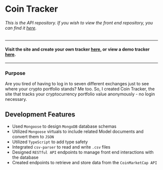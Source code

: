 # Coin Tracker
###### *This is the API repository. If you wish to view the front end repository, you can find it [here](https://github.com/alicenstar/coin-tracker-api).*
***
#### Visit the site and create your own tracker [here](https://www.cointracker.me/), or view a demo tracker [here](https://www.cointracker.me/6046ee08e4fabe00153867e5).
***
### Purpose
Are you tired of having to log in to seven different exchanges just to see where your crypto portfolio stands? Me too. So, I created Coin Tracker, the site that tracks your cryptocurrency portfolio value anonymously - no login necessary.

## Development Features
- Used `Mongoose` to design `MongoDB` database schemas
- Utilized `Mongoose` virtuals to include related Model documents and convert them to `JSON`
- Utilized `TypeScript` to add type safety
- Integrated `csv-parser` to read and write `.csv` files
- Designed `RESTful API` endpoints to manage front end interactions with the database
- Created endpoints to retrieve and store data from the `CoinMarketCap API`
